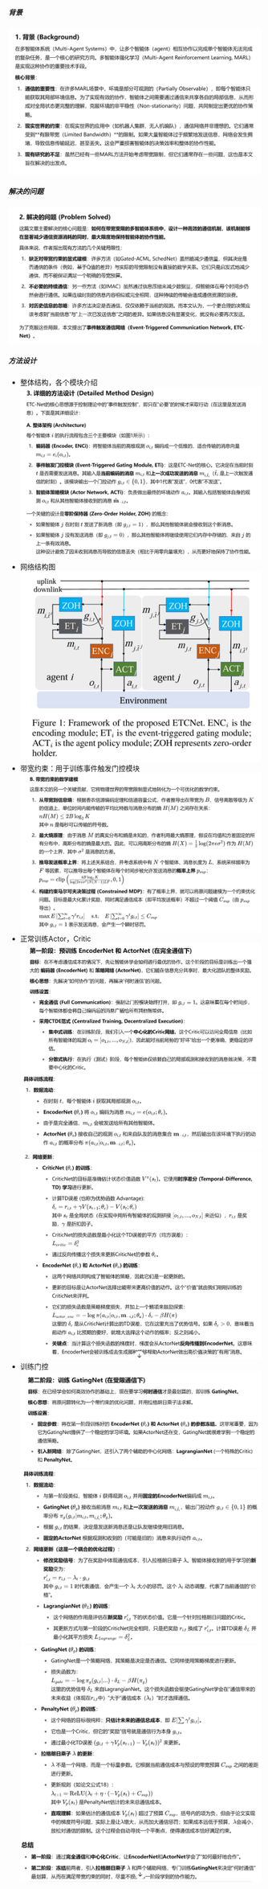 ##### 背景
![alt text](image-25.png)

##### 解决的问题
![alt text](image-26.png)

##### 方法设计
- 整体结构，各个模块介绍
![alt text](image-27.png)
- 网络结构图
![alt text](image-23.png)
- 带宽约束：用于训练事件触发门控模块
![alt text](image-24.png)
- 正常训练Actor，Critic
![alt text](image-30.png)
![alt text](image-31.png)
![alt text](image-32.png)
- 训练门控
![alt text](image-33.png)
![alt text](image-34.png)
![alt text](image-35.png)